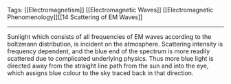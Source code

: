Tags: [[Electromagnetism]] [[Electromagnetic Waves]] [[Electromagnetic Phenomenology]][[14 Scattering of EM Waves]]
___
Sunlight which consists of all frequencies of EM waves according to the boltzmann distribution, is incident on the atmosphere. Scattering intensity is frequency dependent, and the blue end of the spectrum is more readily scattered due to complicated underlying physics. Thus more blue light is directed away from the straight line path from the sun and into the eye, which assigns blue colour to the sky traced back in that direction. 